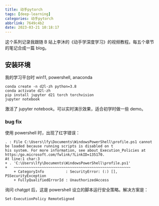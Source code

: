 ```yaml
---
title: 动手pytorch
tags: [deep-learning]
categories: 动手pytorch
abbrlink: 7649c4b2
date: 2023-03-21 10:18:17
---
```


这个系列记录我跟随 B 站上李沐的《动手学深度学习》的视频教程。每五个章节的笔记合成一篇 blog。

## 安装环境

我的学习平台时 win11, powershell, anaconda

```
conda create -n d2l-zh python=3.8
conda activate d2l-zh
pip install jupyter d21 torch torchvision
jupyter notebook
```

激活了 jupyter notebook。可以实时演示效果，适合初学时做一些 demo。

### bug fix

使用 powershell 时，出现了红字错误：

```
. : File C:\Users\lfy\Documents\WindowsPowerShell\profile.ps1 cannot be loaded because running scripts is disabled on t
his system. For more information, see about_Execution_Policies at https:/go.microsoft.com/fwlink/?LinkID=135170.
At line:1 char:3
+ . 'C:\Users\lfy\Documents\WindowsPowerShell\profile.ps1'
+   ~~~~~~~~~~~~~~~~~~~~~~~~~~~~~~~~~~~~~~~~~~~~~~~~~~~~~~
    + CategoryInfo          : SecurityError: (:) [], PSSecurityException
    + FullyQualifiedErrorId : UnauthorizedAccess
```

询问 chatgpt 后，这是 powershell 设立的脚本运行安全策略。解决方案是：

```
Set-ExecutionPolicy RemoteSigned
```
